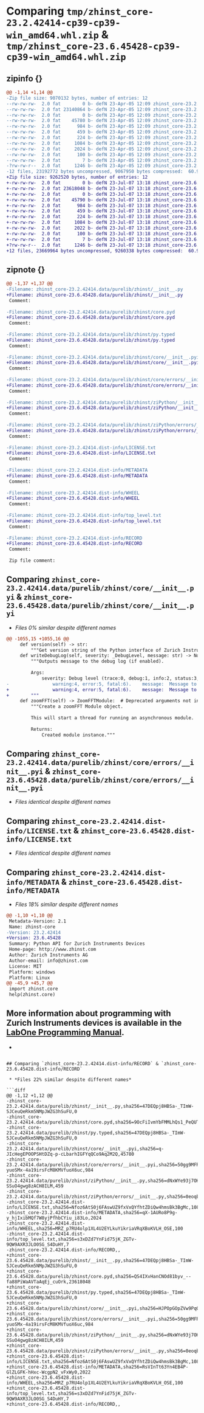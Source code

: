 # Comparing `tmp/zhinst_core-23.2.42414-cp39-cp39-win_amd64.whl.zip` & `tmp/zhinst_core-23.6.45428-cp39-cp39-win_amd64.whl.zip`

## zipinfo {}

```diff
@@ -1,14 +1,14 @@
-Zip file size: 9070132 bytes, number of entries: 12
--rw-rw-rw-  2.0 fat        0 b- defN 23-Apr-05 12:09 zhinst_core-23.2.42414.data/purelib/zhinst/__init__.py
--rw-rw-rw-  2.0 fat 23140864 b- defN 23-Apr-05 12:09 zhinst_core-23.2.42414.data/purelib/zhinst/core.pyd
--rw-rw-rw-  2.0 fat        0 b- defN 23-Apr-05 12:09 zhinst_core-23.2.42414.data/purelib/zhinst/py.typed
--rw-rw-rw-  2.0 fat    45780 b- defN 23-Apr-05 12:09 zhinst_core-23.2.42414.data/purelib/zhinst/core/__init__.pyi
--rw-rw-rw-  2.0 fat      984 b- defN 23-Apr-05 12:09 zhinst_core-23.2.42414.data/purelib/zhinst/core/errors/__init__.pyi
--rw-rw-rw-  2.0 fat      459 b- defN 23-Apr-05 12:09 zhinst_core-23.2.42414.data/purelib/zhinst/ziPython/__init__.py
--rw-rw-rw-  2.0 fat      224 b- defN 23-Apr-05 12:09 zhinst_core-23.2.42414.data/purelib/zhinst/ziPython/errors/__init__.py
--rw-rw-rw-  2.0 fat     1084 b- defN 23-Apr-05 12:09 zhinst_core-23.2.42414.dist-info/LICENSE.txt
--rw-rw-rw-  2.0 fat     2024 b- defN 23-Apr-05 12:09 zhinst_core-23.2.42414.dist-info/METADATA
--rw-rw-rw-  2.0 fat      100 b- defN 23-Apr-05 12:09 zhinst_core-23.2.42414.dist-info/WHEEL
--rw-rw-rw-  2.0 fat        7 b- defN 23-Apr-05 12:09 zhinst_core-23.2.42414.dist-info/top_level.txt
-?rw-rw-r--  2.0 fat     1246 b- defN 23-Apr-05 12:09 zhinst_core-23.2.42414.dist-info/RECORD
-12 files, 23192772 bytes uncompressed, 9067950 bytes compressed:  60.9%
+Zip file size: 9262520 bytes, number of entries: 12
+-rw-rw-rw-  2.0 fat        0 b- defN 23-Jul-07 13:18 zhinst_core-23.6.45428.data/purelib/zhinst/__init__.py
+-rw-rw-rw-  2.0 fat 23618048 b- defN 23-Jul-07 13:18 zhinst_core-23.6.45428.data/purelib/zhinst/core.pyd
+-rw-rw-rw-  2.0 fat        0 b- defN 23-Jul-07 13:18 zhinst_core-23.6.45428.data/purelib/zhinst/py.typed
+-rw-rw-rw-  2.0 fat    45790 b- defN 23-Jul-07 13:18 zhinst_core-23.6.45428.data/purelib/zhinst/core/__init__.pyi
+-rw-rw-rw-  2.0 fat      984 b- defN 23-Jul-07 13:18 zhinst_core-23.6.45428.data/purelib/zhinst/core/errors/__init__.pyi
+-rw-rw-rw-  2.0 fat      459 b- defN 23-Jul-07 13:18 zhinst_core-23.6.45428.data/purelib/zhinst/ziPython/__init__.py
+-rw-rw-rw-  2.0 fat      224 b- defN 23-Jul-07 13:18 zhinst_core-23.6.45428.data/purelib/zhinst/ziPython/errors/__init__.py
+-rw-rw-rw-  2.0 fat     1084 b- defN 23-Jul-07 13:18 zhinst_core-23.6.45428.dist-info/LICENSE.txt
+-rw-rw-rw-  2.0 fat     2022 b- defN 23-Jul-07 13:18 zhinst_core-23.6.45428.dist-info/METADATA
+-rw-rw-rw-  2.0 fat      100 b- defN 23-Jul-07 13:18 zhinst_core-23.6.45428.dist-info/WHEEL
+-rw-rw-rw-  2.0 fat        7 b- defN 23-Jul-07 13:18 zhinst_core-23.6.45428.dist-info/top_level.txt
+?rw-rw-r--  2.0 fat     1246 b- defN 23-Jul-07 13:18 zhinst_core-23.6.45428.dist-info/RECORD
+12 files, 23669964 bytes uncompressed, 9260338 bytes compressed:  60.9%
```

## zipnote {}

```diff
@@ -1,37 +1,37 @@
-Filename: zhinst_core-23.2.42414.data/purelib/zhinst/__init__.py
+Filename: zhinst_core-23.6.45428.data/purelib/zhinst/__init__.py
 Comment: 
 
-Filename: zhinst_core-23.2.42414.data/purelib/zhinst/core.pyd
+Filename: zhinst_core-23.6.45428.data/purelib/zhinst/core.pyd
 Comment: 
 
-Filename: zhinst_core-23.2.42414.data/purelib/zhinst/py.typed
+Filename: zhinst_core-23.6.45428.data/purelib/zhinst/py.typed
 Comment: 
 
-Filename: zhinst_core-23.2.42414.data/purelib/zhinst/core/__init__.pyi
+Filename: zhinst_core-23.6.45428.data/purelib/zhinst/core/__init__.pyi
 Comment: 
 
-Filename: zhinst_core-23.2.42414.data/purelib/zhinst/core/errors/__init__.pyi
+Filename: zhinst_core-23.6.45428.data/purelib/zhinst/core/errors/__init__.pyi
 Comment: 
 
-Filename: zhinst_core-23.2.42414.data/purelib/zhinst/ziPython/__init__.py
+Filename: zhinst_core-23.6.45428.data/purelib/zhinst/ziPython/__init__.py
 Comment: 
 
-Filename: zhinst_core-23.2.42414.data/purelib/zhinst/ziPython/errors/__init__.py
+Filename: zhinst_core-23.6.45428.data/purelib/zhinst/ziPython/errors/__init__.py
 Comment: 
 
-Filename: zhinst_core-23.2.42414.dist-info/LICENSE.txt
+Filename: zhinst_core-23.6.45428.dist-info/LICENSE.txt
 Comment: 
 
-Filename: zhinst_core-23.2.42414.dist-info/METADATA
+Filename: zhinst_core-23.6.45428.dist-info/METADATA
 Comment: 
 
-Filename: zhinst_core-23.2.42414.dist-info/WHEEL
+Filename: zhinst_core-23.6.45428.dist-info/WHEEL
 Comment: 
 
-Filename: zhinst_core-23.2.42414.dist-info/top_level.txt
+Filename: zhinst_core-23.6.45428.dist-info/top_level.txt
 Comment: 
 
-Filename: zhinst_core-23.2.42414.dist-info/RECORD
+Filename: zhinst_core-23.6.45428.dist-info/RECORD
 Comment: 
 
 Zip file comment:
```

## Comparing `zhinst_core-23.2.42414.data/purelib/zhinst/core/__init__.pyi` & `zhinst_core-23.6.45428.data/purelib/zhinst/core/__init__.pyi`

 * *Files 0% similar despite different names*

```diff
@@ -1055,15 +1055,16 @@
     def version(self) -> str:
         """Get version string of the Python interface of Zurich Instruments."""
     def writeDebugLog(self, severity: _DebugLevel, message: str) -> None:
         """Outputs message to the debug log (if enabled).
 
         Args:
             severity: Debug level (trace:0, debug:1, info:2, status:3,
-                warning:4, error:5, fatal:6).    message:  Message to output to the log."""
+                warning:4, error:5, fatal:6).    message:  Message to output to the log.
+        """
     def zoomFFT(self) -> ZoomFFTModule:  # Deprecated arguments not included
         """Create a zoomFFT Module object.
 
         This will start a thread for running an asynchronous module.
 
         Returns:
             Created module instance."""
```

## Comparing `zhinst_core-23.2.42414.data/purelib/zhinst/core/errors/__init__.pyi` & `zhinst_core-23.6.45428.data/purelib/zhinst/core/errors/__init__.pyi`

 * *Files identical despite different names*

## Comparing `zhinst_core-23.2.42414.dist-info/LICENSE.txt` & `zhinst_core-23.6.45428.dist-info/LICENSE.txt`

 * *Files identical despite different names*

## Comparing `zhinst_core-23.2.42414.dist-info/METADATA` & `zhinst_core-23.6.45428.dist-info/METADATA`

 * *Files 18% similar despite different names*

```diff
@@ -1,10 +1,10 @@
 Metadata-Version: 2.1
 Name: zhinst-core
-Version: 23.2.42414
+Version: 23.6.45428
 Summary: Python API for Zurich Instruments Devices
 Home-page: http://www.zhinst.com
 Author: Zurich Instruments AG
 Author-email: info@zhinst.com
 License: MIT
 Platform: windows
 Platform: Linux
@@ -45,9 +45,7 @@
 import zhinst.core
 help(zhinst.core)
 ```
 
 More information about programming with Zurich Instruments devices is available
 in the [LabOne Programming
 Manual](https://docs.zhinst.com/labone_programming_manual/python.html).
-
-
```

## Comparing `zhinst_core-23.2.42414.dist-info/RECORD` & `zhinst_core-23.6.45428.dist-info/RECORD`

 * *Files 22% similar despite different names*

```diff
@@ -1,12 +1,12 @@
-zhinst_core-23.2.42414.data/purelib/zhinst/__init__.py,sha256=47DEQpj8HBSa-_TImW-5JCeuQeRkm5NMpJWZG3hSuFU,0
-zhinst_core-23.2.42414.data/purelib/zhinst/core.pyd,sha256=9OcFiIvmYbFMMLhQs1_PeQUTAIFevcNBM6NT_g7wGYw,23140864
-zhinst_core-23.2.42414.data/purelib/zhinst/py.typed,sha256=47DEQpj8HBSa-_TImW-5JCeuQeRkm5NMpJWZG3hSuFU,0
-zhinst_core-23.2.42414.data/purelib/zhinst/core/__init__.pyi,sha256=q-JIcHegEPOOPSHtDZq-p-cLbarhIGFYqQCo9Aq2M2Q,45780
-zhinst_core-23.2.42414.data/purelib/zhinst/core/errors/__init__.pyi,sha256=50gg9MFRtkJnGE-yuoSMx-4a19irsFcM8KMVfuoX6uc,984
-zhinst_core-23.2.42414.data/purelib/zhinst/ziPython/__init__.py,sha256=dNxWYe93j7OHejosS3On2bXOM-SSuO4gwg8zACH8ILM,459
-zhinst_core-23.2.42414.data/purelib/zhinst/ziPython/errors/__init__.py,sha256=0eoqb4owjVTvt4iijsAgtxZLWZaTVn3pFbB3dvhtqHg,224
-zhinst_core-23.2.42414.dist-info/LICENSE.txt,sha256=Nfoz6AtS0j6FAswUZ9fxVxQYfhtZDiQw4hmsBk3BgMc,1084
-zhinst_core-23.2.42414.dist-info/METADATA,sha256=qX-1AURo8P9g-y_hjIxibMQf7W8yjPfhbCYiu_i83Lo,2024
-zhinst_core-23.2.42414.dist-info/WHEEL,sha256=MRZ_p7RU4olp1XL4U2EYLkuYikriaVRqXBoKVLH_OSE,100
-zhinst_core-23.2.42414.dist-info/top_level.txt,sha256=s3xDZd7YnFid75jK_ZGTv-9QW9AXR3JLO0SG_S4DuHY,7
-zhinst_core-23.2.42414.dist-info/RECORD,,
+zhinst_core-23.6.45428.data/purelib/zhinst/__init__.py,sha256=47DEQpj8HBSa-_TImW-5JCeuQeRkm5NMpJWZG3hSuFU,0
+zhinst_core-23.6.45428.data/purelib/zhinst/core.pyd,sha256=QS4IXvHanCNOd81byv_--fa88PiWaAVTaAqEj_cuOrk,23618048
+zhinst_core-23.6.45428.data/purelib/zhinst/py.typed,sha256=47DEQpj8HBSa-_TImW-5JCeuQeRkm5NMpJWZG3hSuFU,0
+zhinst_core-23.6.45428.data/purelib/zhinst/core/__init__.pyi,sha256=HJPOpGOpZVw9PqQfdLqjtDaZeFhL8m24pBWNgMetBxA,45790
+zhinst_core-23.6.45428.data/purelib/zhinst/core/errors/__init__.pyi,sha256=50gg9MFRtkJnGE-yuoSMx-4a19irsFcM8KMVfuoX6uc,984
+zhinst_core-23.6.45428.data/purelib/zhinst/ziPython/__init__.py,sha256=dNxWYe93j7OHejosS3On2bXOM-SSuO4gwg8zACH8ILM,459
+zhinst_core-23.6.45428.data/purelib/zhinst/ziPython/errors/__init__.py,sha256=0eoqb4owjVTvt4iijsAgtxZLWZaTVn3pFbB3dvhtqHg,224
+zhinst_core-23.6.45428.dist-info/LICENSE.txt,sha256=Nfoz6AtS0j6FAswUZ9fxVxQYfhtZDiQw4hmsBk3BgMc,1084
+zhinst_core-23.6.45428.dist-info/METADATA,sha256=RsVInTt63Yn4EB4P-GlZLGFK-hHxc-WcgpN2_vFxWy0,2022
+zhinst_core-23.6.45428.dist-info/WHEEL,sha256=MRZ_p7RU4olp1XL4U2EYLkuYikriaVRqXBoKVLH_OSE,100
+zhinst_core-23.6.45428.dist-info/top_level.txt,sha256=s3xDZd7YnFid75jK_ZGTv-9QW9AXR3JLO0SG_S4DuHY,7
+zhinst_core-23.6.45428.dist-info/RECORD,,
```

